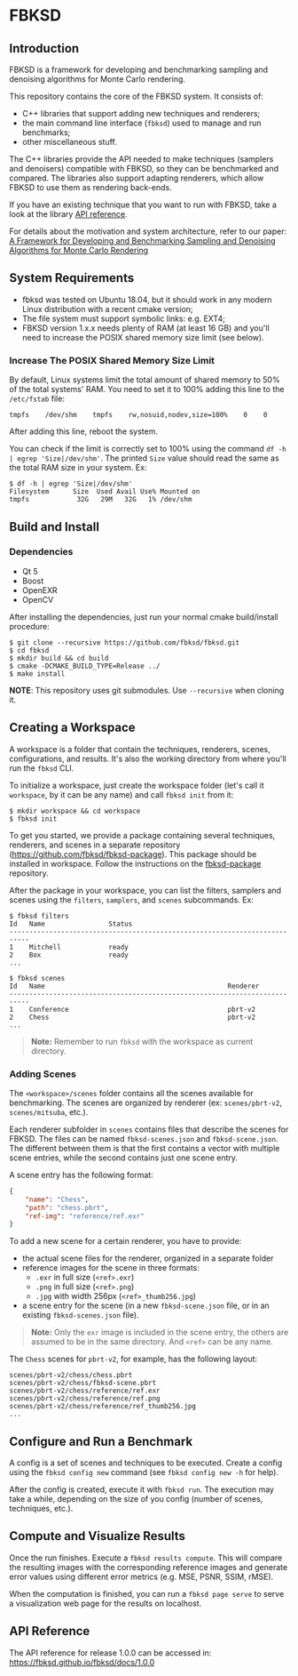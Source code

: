 # FBKSD

## Introduction

FBKSD is a framework for developing and benchmarking sampling and denoising algorithms for Monte Carlo rendering.

This repository contains the core of the FBKSD system. It consists of:

- C++ libraries that support adding new techniques and renderers;
- the main command line interface (`fbksd`) used to manage and run benchmarks;
- other miscellaneous stuff.

The C++ libraries provide the API needed to make techniques (samplers and denoisers) compatible with FBKSD, so they can be
benchmarked and compared.
The libraries also support adapting renderers, which allow FBKSD to use them as rendering back-ends.

If you have an existing technique that you want to run with FBKSD, take a look at the library [API reference](http(s)://fbksd.github.io/fbksd/docs/1.0.0).

For details about the motivation and system architecture, refer to our paper: [A Framework for Developing and Benchmarking Sampling and Denoising Algorithms for Monte Carlo Rendering](http://www.inf.ufrgs.br/~oliveira/projects/FBKSD/FBKSD_page.html)


## System Requirements

- fbksd was tested on Ubuntu 18.04, but it should work in any modern Linux distribution with a recent cmake version;
- The file system must support symbolic links: e.g. EXT4;
- FBKSD version 1.x.x needs plenty of RAM (at least 16 GB) and you'll need to increase the POSIX shared memory size limit (see below).

### Increase The POSIX Shared Memory Size Limit

By default, Linux systems limit the total amount of shared memory to 50% of the total systems' RAM. You need to set it to 100% adding this line to the `/etc/fstab` file:

```
tmpfs    /dev/shm    tmpfs    rw,nosuid,nodev,size=100%    0    0
```

After adding this line, reboot the system.

You can check if the limit is correctly set to 100% using the command `df -h | egrep 'Size|/dev/shm'`.
The printed `Size` value should read the same as the total RAM size in your system. Ex:

```
$ df -h | egrep 'Size|/dev/shm'
Filesystem      Size  Used Avail Use% Mounted on
tmpfs            32G   29M   32G   1% /dev/shm
```

## Build and Install

### Dependencies

* Qt 5
* Boost
* OpenEXR
* OpenCV

After installing the dependencies, just run your normal cmake build/install procedure:

```
$ git clone --recursive https://github.com/fbksd/fbksd.git
$ cd fbksd
$ mkdir build && cd build
$ cmake -DCMAKE_BUILD_TYPE=Release ../
$ make install
```

**NOTE**: This repository uses git submodules. Use `--recursive` when cloning it.

## Creating a Workspace

A workspace is a folder that contain the techniques, renderers, scenes, configurations, and results.
It's also the working directory from where you'll run the `fbksd` CLI.

To initialize a workspace, just create the workspace folder (let's call it `workspace`, by it can be any name) and call `fbksd init` from it:

```
$ mkdir workspace && cd workspace
$ fbksd init 
```

To get you started, we provide a package containing several techniques, renderers, and scenes in a separate repository (https://github.com/fbksd/fbksd-package).
This package should be installed in workspace.
Follow the instructions on the [fbksd-package](https://github.com/fbksd/fbksd-package) repository.

After the package in your workspace, you can list the filters, samplers and scenes using the `filters`, `samplers`, and `scenes` subcommands. Ex:

```
$ fbksd filters
Id   Name                Status
---------------------------------------------------------------------------
1    Mitchell            ready
2    Box                 ready
...

$ fbksd scenes
Id   Name                                              Renderer
---------------------------------------------------------------------------
1    Conference                                        pbrt-v2
2    Chess                                             pbrt-v2
...
```

> **Note:** Remember to run `fbksd` with the workspace as current directory.

### Adding Scenes

The `<workspace>/scenes` folder contains all the scenes available for benchmarking.
The scenes are organized by renderer (ex: `scenes/pbrt-v2`, `scenes/mitsuba`, etc.).

Each renderer subfolder in `scenes` contains files that describe the scenes for FBKSD.
The files can be named `fbksd-scenes.json` and `fbksd-scene.json`.
The different between them is that the first contains a vector with multiple scene entries, while the second contains just one scene entry.

A scene entry has the following format:

```json
{
    "name": "Chess",
    "path": "chess.pbrt",
    "ref-img": "reference/ref.exr"
}
```

To add a new scene for a certain renderer, you have to provide:

- the actual scene files for the renderer, organized in a separate folder
- reference images for the scene in three formats:
  - `.exr` in full size (`<ref>.exr`)
  - `.png` in full size (`<ref>.png`)
  - `.jpg` with width 256px (`<ref>_thumb256.jpg`)
- a scene entry for the scene (in a new `fbksd-scene.json` file, or in an existing `fbksd-scenes.json` file).

> **Note:** Only the `exr` image is included in the scene entry, the others are assumed to be in the same directory. And `<ref>` can be any name.

The `Chess` scenes for `pbrt-v2`, for example, has the following layout:

```
scenes/pbrt-v2/chess/chess.pbrt
scenes/pbrt-v2/chess/fbksd-scene.pbrt
scenes/pbrt-v2/chess/reference/ref.exr
scenes/pbrt-v2/chess/reference/ref.png
scenes/pbrt-v2/chess/reference/ref_thumb256.jpg
...
```

## Configure and Run a Benchmark

A config is a set of scenes and techniques to be executed.
Create a config using the `fbksd config new` command (see `fbksd config new -h` for help).

After the config is created, execute it with `fbksd run`.
The execution may take a while, depending on the size of you config (number of scenes, techniques, etc.).

## Compute and Visualize Results

Once the run finishes. Execute a `fbksd results compute`.
This will compare the resulting images with the corresponding reference images and generate error values using different error metrics (e.g. MSE, PSNR, SSIM, rMSE).

When the computation is finished, you can run a `fbksd page serve` to serve a visualization web page for the results on localhost.


## API Reference

The API reference for release 1.0.0 can be accessed in: https://fbksd.github.io/fbksd/docs/1.0.0

